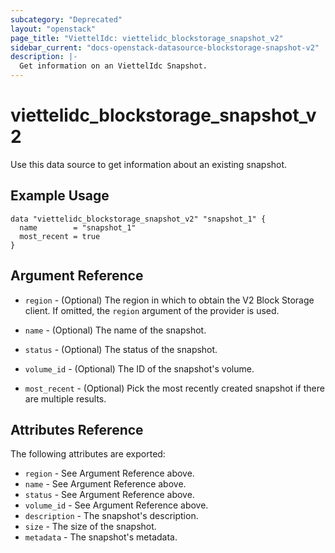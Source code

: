 ```yaml
---
subcategory: "Deprecated"
layout: "openstack"
page_title: "ViettelIdc: viettelidc_blockstorage_snapshot_v2"
sidebar_current: "docs-openstack-datasource-blockstorage-snapshot-v2"
description: |-
  Get information on an ViettelIdc Snapshot.
---
```


# viettelidc\_blockstorage\_snapshot\_v2

Use this data source to get information about an existing snapshot.

## Example Usage

```hcl
data "viettelidc_blockstorage_snapshot_v2" "snapshot_1" {
  name        = "snapshot_1"
  most_recent = true
}
```

## Argument Reference

* `region` - (Optional) The region in which to obtain the V2 Block Storage
    client. If omitted, the `region` argument of the provider is used.

* `name` - (Optional) The name of the snapshot.

* `status` - (Optional) The status of the snapshot.

* `volume_id` - (Optional) The ID of the snapshot's volume.

* `most_recent` - (Optional) Pick the most recently created snapshot if there
    are multiple results.


## Attributes Reference

The following attributes are exported:

* `region` - See Argument Reference above.
* `name` - See Argument Reference above.
* `status` - See Argument Reference above.
* `volume_id` - See Argument Reference above.
* `description` - The snapshot's description.
* `size` - The size of the snapshot.
* `metadata` - The snapshot's metadata.
